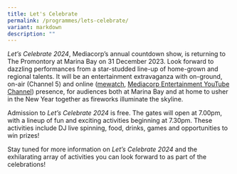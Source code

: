 ```yaml
---
title: Let's Celebrate
permalink: /programmes/lets-celebrate/
variant: markdown
description: ""
---
```

*Let’s Celebrate 2024*, Mediacorp’s annual countdown show, is returning to The Promontory at Marina Bay on 31 December 2023. Look forward to dazzling performances from a star-studded line-up of home-grown and regional talents. It will be an entertainment extravaganza with on-ground, on-air (Channel 5) and online ([mewatch](https://www.mewatch.sg/), [Mediacorp Entertainment YouTube Channel](https://www.youtube.com/@MediacorpEntertainment)) presence, for audiences both at Marina Bay and at home to usher in the New Year together as fireworks illuminate the skyline.

Admission to *Let’s Celebrate 2024* is free. The gates will open at 7.00pm, with a lineup of fun and exciting activities beginning at 7.30pm. These activities include DJ live spinning, food, drinks, games and opportunities to win prizes! 
 
Stay tuned for more information on *Let’s Celebrate 2024* and the exhilarating array of activities you can look forward to as part of the celebrations!